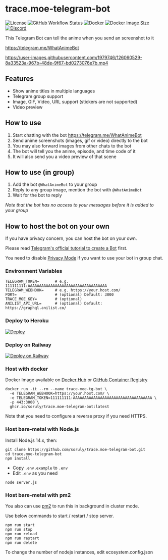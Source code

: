 # trace.moe-telegram-bot

[![License](https://img.shields.io/github/license/soruly/trace.moe-telegram-bot.svg?style=flat-square)](https://github.com/soruly/trace.moe-telegram-bot/blob/master/LICENSE)
[![GitHub Workflow Status](https://img.shields.io/github/workflow/status/soruly/trace.moe-telegram-bot/Docker%20Image%20CI?style=flat-square)](https://github.com/soruly/trace.moe-telegram-bot/actions)
[![Docker](https://img.shields.io/docker/pulls/soruly/trace.moe-telegram-bot?style=flat-square)](https://hub.docker.com/r/soruly/trace.moe-telegram-bot)
[![Docker Image Size](https://img.shields.io/docker/image-size/soruly/trace.moe-telegram-bot/latest?style=flat-square)](https://hub.docker.com/r/soruly/trace.moe-telegram-bot)
[![Discord](https://img.shields.io/discord/437578425767559188.svg?style=flat-square)](https://discord.gg/K9jn6Kj)

This Telegram Bot can tell the anime when you send an screenshot to it

https://telegram.me/WhatAnimeBot

https://user-images.githubusercontent.com/1979746/126060529-8a33523a-967b-48de-9f67-bd0273076e7b.mp4

## Features

- Show anime titles in multiple languages
- Telegram group support
- Image, GIF, Video, URL support (stickers are not supported)
- Video preview

## How to use

1. Start chatting with the bot https://telegram.me/WhatAnimeBot
2. Send anime screenshots (images, gif or video) directly to the bot
3. You may also forward images from other chats to the bot
4. The bot will tell you the anime, episode, and time code of it
5. It will also send you a video preview of that scene

## How to use (in group)

1. Add the bot `@WhatAnimeBot` to your group
2. Reply to any group image, mention the bot with `@WhatAnimeBot`
3. Wait for the bot to reply

_Note that the bot has no access to your messages before it is added to your group_

## How to host the bot on your own

If you have privacy concern, you can host the bot on your own.

Please read [Telegram's official tutorial to create a Bot](https://core.telegram.org/bots) first.

You need to disable [Privacy Mode](https://core.telegram.org/bots#privacy-mode) if you want to use your bot in group chat.

### Environment Variables

```
TELEGRAM_TOKEN=       # e.g. 111111111:AAAAAAAAAAAAAAAAAAAAAAAAAAAAAAAAAAA
TELEGRAM_WEBHOOK=     # e.g. https://your.host.com/
PORT=                 # (optional) Default: 3000
TRACE_MOE_KEY=        # (optional)
ANILIST_API_URL=      # (optional) Default: https://graphql.anilist.co/
```

### Deploy to Heroku

[![Deploy](https://www.herokucdn.com/deploy/button.svg)](https://heroku.com/deploy?template=https://github.com/Ansaku/trace.moe-telegram-bot)

### Deploy on Railway

[![Deploy on Railway](https://railway.app/button.svg)](https://railway.app/new/template?template=https%3A%2F%2Fgithub.com%2Fsoruly%2Ftrace.moe-telegram-bot&envs=TELEGRAM_TOKEN%2CTRACE_MOE_KEY&optionalEnvs=TRACE_MOE_KEY&TELEGRAM_TOKENDesc=Create+a+Telegram+Bot+to+get+a+token%2C+see%3A+https%3A%2F%2Fcore.telegram.org%2Fbots&TRACE_MOE_KEYDesc=Leave+this+blank+or+Enter+your+trace.moe+API+Key+to+unlock+search+quota+and+limits.+see%3A+https%3A%2F%2Fsoruly.github.io%2Ftrace.moe-api%2F%23%2Flimits&TELEGRAM_TOKENDefault=111111111%3AAAAAAAAAAAAAAAAAAAAAAAAAAAAAAAAAAAA)

### Host with docker

Docker Image available on [Docker Hub](https://hub.docker.com/repository/docker/soruly/trace.moe-telegram-bot) or [GitHub Container Registry](https://github.com/soruly/trace.moe-telegram-bot/pkgs/container/trace.moe-telegram-bot)

```
docker run -it --rm --name trace-moe-tg-bot \
  -e TELEGRAM_WEBHOOK=https://your.host.com/ \
  -e TELEGRAM_TOKEN=111111111:AAAAAAAAAAAAAAAAAAAAAAAAAAAAAAAAAAA \
  -p 443:3000 \
  ghcr.io/soruly/trace.moe-telegram-bot:latest

```

Note that you need to configure a reverse proxy if you need HTTPS.

### Host bare-metal with Node.js

Install Node.js 14.x, then:

```
git clone https://github.com/soruly/trace.moe-telegram-bot.git
cd trace.moe-telegram-bot
npm install
```

- Copy `.env.example` to `.env`
- Edit `.env` as you need

```
node server.js
```

### Host bare-metal with pm2

You also can use [pm2](https://pm2.keymetrics.io/) to run this in background in cluster mode.

Use below commands to start / restart / stop server.

```
npm run start
npm run stop
npm run reload
npm run restart
npm run delete
```

To change the number of nodejs instances, edit ecosystem.config.json
